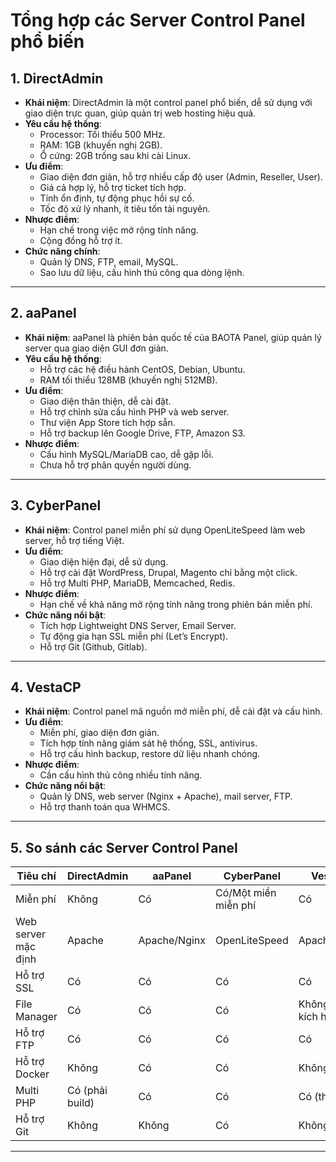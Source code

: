 # Tổng hợp các Server Control Panel phổ biến

## 1. **DirectAdmin**
- **Khái niệm**: DirectAdmin là một control panel phổ biến, dễ sử dụng với giao diện trực quan, giúp quản trị web hosting hiệu quả.
- **Yêu cầu hệ thống**:
  - Processor: Tối thiểu 500 MHz.
  - RAM: 1GB (khuyến nghị 2GB).
  - Ổ cứng: 2GB trống sau khi cài Linux.
- **Ưu điểm**:
  - Giao diện đơn giản, hỗ trợ nhiều cấp độ user (Admin, Reseller, User).
  - Giá cả hợp lý, hỗ trợ ticket tích hợp.
  - Tính ổn định, tự động phục hồi sự cố.
  - Tốc độ xử lý nhanh, ít tiêu tốn tài nguyên.
- **Nhược điểm**:
  - Hạn chế trong việc mở rộng tính năng.
  - Cộng đồng hỗ trợ ít.
- **Chức năng chính**:
  - Quản lý DNS, FTP, email, MySQL.
  - Sao lưu dữ liệu, cấu hình thủ công qua dòng lệnh.

---

## 2. **aaPanel**
- **Khái niệm**: aaPanel là phiên bản quốc tế của BAOTA Panel, giúp quản lý server qua giao diện GUI đơn giản.
- **Yêu cầu hệ thống**:
  - Hỗ trợ các hệ điều hành CentOS, Debian, Ubuntu.
  - RAM tối thiểu 128MB (khuyến nghị 512MB).
- **Ưu điểm**:
  - Giao diện thân thiện, dễ cài đặt.
  - Hỗ trợ chỉnh sửa cấu hình PHP và web server.
  - Thư viện App Store tích hợp sẵn.
  - Hỗ trợ backup lên Google Drive, FTP, Amazon S3.
- **Nhược điểm**:
  - Cấu hình MySQL/MariaDB cao, dễ gặp lỗi.
  - Chưa hỗ trợ phân quyền người dùng.

---

## 3. **CyberPanel**
- **Khái niệm**: Control panel miễn phí sử dụng OpenLiteSpeed làm web server, hỗ trợ tiếng Việt.
- **Ưu điểm**:
  - Giao diện hiện đại, dễ sử dụng.
  - Hỗ trợ cài đặt WordPress, Drupal, Magento chỉ bằng một click.
  - Hỗ trợ Multi PHP, MariaDB, Memcached, Redis.
- **Nhược điểm**:
  - Hạn chế về khả năng mở rộng tính năng trong phiên bản miễn phí.
- **Chức năng nổi bật**:
  - Tích hợp Lightweight DNS Server, Email Server.
  - Tự động gia hạn SSL miễn phí (Let’s Encrypt).
  - Hỗ trợ Git (Github, Gitlab).

---

## 4. **VestaCP**
- **Khái niệm**: Control panel mã nguồn mở miễn phí, dễ cài đặt và cấu hình.
- **Ưu điểm**:
  - Miễn phí, giao diện đơn giản.
  - Tích hợp tính năng giám sát hệ thống, SSL, antivirus.
  - Hỗ trợ cấu hình backup, restore dữ liệu nhanh chóng.
- **Nhược điểm**:
  - Cần cấu hình thủ công nhiều tính năng.
- **Chức năng nổi bật**:
  - Quản lý DNS, web server (Nginx + Apache), mail server, FTP.
  - Hỗ trợ thanh toán qua WHMCS.

---

## 5. **So sánh các Server Control Panel**
| Tiêu chí                          | DirectAdmin      | aaPanel            | CyberPanel         | VestaCP          |
|-----------------------------------|------------------|--------------------|--------------------|------------------|
| Miễn phí                         | Không            | Có                 | Có/Một miền miễn phí | Có              |
| Web server mặc định              | Apache           | Apache/Nginx       | OpenLiteSpeed      | Apache/Nginx     |
| Hỗ trợ SSL                       | Có               | Có                 | Có                 | Có               |
| File Manager                     | Có               | Có                 | Có                 | Không (phải kích hoạt) |
| Hỗ trợ FTP                       | Có               | Có                 | Có                 | Có               |
| Hỗ trợ Docker                    | Không            | Có                 | Có                 | Không            |
| Multi PHP                        | Có (phải build)  | Có                 | Có                 | Có (thủ công)    |
| Hỗ trợ Git                       | Không            | Không              | Có                 | Không            |

---
